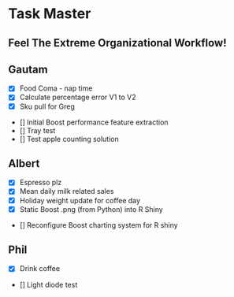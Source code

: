 
# Task Master
## Feel The Extreme Organizational Workflow!

## Gautam
- [x] Food Coma - nap time
- [x] Calculate percentage error V1 to V2
- [x] Sku pull for Greg
- [] Initial Boost performance feature extraction
- [] Tray test
- [] Test apple counting solution

## Albert
- [x] Espresso plz
- [x] Mean daily milk related sales
- [x] Holiday weight update for coffee day
- [x] Static Boost .png (from Python) into R Shiny
- [] Reconfigure Boost charting system for R shiny
## Phil
- [x] Drink coffee
- [] Light diode test

